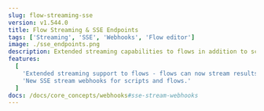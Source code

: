 ```yaml
---
slug: flow-streaming-sse
version: v1.544.0
title: Flow Streaming & SSE Endpoints
tags: ['Streaming', 'SSE', 'Webhooks', 'Flow editor']
image: ./sse_endpoints.png
description: Extended streaming capabilities to flows in addition to scripts, enabling real-time streaming for AI agents and other flow steps. Added new SSE endpoints to start and listen to jobs with comprehensive streaming support.
features:
  [
    'Extended streaming support to flows - flows can now stream results when the last step returns a stream.',
    'New SSE stream webhooks for scripts and flows.'
  ]
docs: /docs/core_concepts/webhooks#sse-stream-webhooks
---
```

